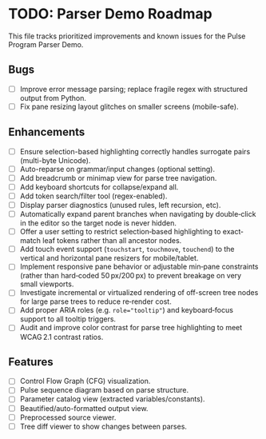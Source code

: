 # TODO: Parser Demo Roadmap

This file tracks prioritized improvements and known issues for the Pulse Program Parser Demo.

## Bugs

- [ ] Improve error message parsing; replace fragile regex with structured output from Python.
- [ ] Fix pane resizing layout glitches on smaller screens (mobile-safe).

## Enhancements

- [ ] Ensure selection-based highlighting correctly handles surrogate pairs (multi-byte Unicode).
- [ ] Auto-reparse on grammar/input changes (optional setting).
- [ ] Add breadcrumb or minimap view for parse tree navigation.
- [ ] Add keyboard shortcuts for collapse/expand all.
- [ ] Add token search/filter tool (regex-enabled).
- [ ] Display parser diagnostics (unused rules, left recursion, etc).
- [ ] Automatically expand parent branches when navigating by double‑click in the editor so the target node is never hidden.
- [ ] Offer a user setting to restrict selection‐based highlighting to exact‐match leaf tokens rather than all ancestor nodes.
- [ ] Add touch event support (`touchstart`, `touchmove`, `touchend`) to the vertical and horizontal pane resizers for mobile/tablet.
- [ ] Implement responsive pane behavior or adjustable min‐pane constraints (rather than hard‑coded 50 px/200 px) to prevent breakage on very small viewports.
- [ ] Investigate incremental or virtualized rendering of off-screen tree nodes for large parse trees to reduce re‑render cost.
- [ ] Add proper ARIA roles (e.g. `role="tooltip"`) and keyboard‐focus support to all tooltip triggers.
- [ ] Audit and improve color contrast for parse tree highlighting to meet WCAG 2.1 contrast ratios.

## Features

- [ ] Control Flow Graph (CFG) visualization.
- [ ] Pulse sequence diagram based on parse structure.
- [ ] Parameter catalog view (extracted variables/constants).
- [ ] Beautified/auto-formatted output view.
- [ ] Preprocessed source viewer.
- [ ] Tree diff viewer to show changes between parses.
